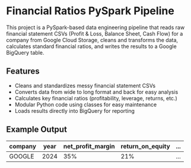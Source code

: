 # Financial Ratios PySpark Pipeline

This project is a PySpark-based data engineering pipeline that reads raw financial statement CSVs (Profit & Loss, Balance Sheet, Cash Flow) for a company from Google Cloud Storage, cleans and transforms the data, calculates standard financial ratios, and writes the results to a Google BigQuery table.

## Features

- Cleans and standardizes messy financial statement CSVs
- Converts data from wide to long format and back for easy analysis
- Calculates key financial ratios (profitability, leverage, returns, etc.)
- Modular Python code using classes for easy maintenance
- Loads results directly into BigQuery for reporting

## Example Output

| company | year | net_profit_margin | return_on_equity | ... |
|---------|------|-------------------|------------------|-----|
| GOOGLE  | 2024 |        35%        |       21%        | ... |
